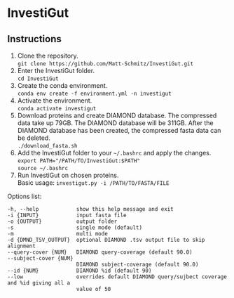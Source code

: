 # InvestiGut

## Instructions
1. Clone the repository.  
`git clone https://github.com/Matt-Schmitz/InvestiGut.git`
2. Enter the InvestiGut folder.  
`cd InvestiGut`
3. Create the conda environment.  
`conda env create -f environment.yml -n investigut`
4. Activate the environment.  
`conda activate investigut`
5. Download proteins and create DIAMOND database. The compressed data take up 79GB. The DIAMOND database will be 311GB. After the DIAMOND database has been created, the compressed fasta data can be deleted.  
`./download_fasta.sh`
6. Add the InvestiGut folder to your `~/.bashrc` and apply the changes.  
`export PATH="/PATH/TO/InvestiGut:$PATH"`  
`source ~/.bashrc`
8. Run InvestiGut on chosen proteins.  
Basic usage: `investigut.py -i /PATH/TO/FASTA/FILE`
  
Options list:
```
-h, --help            show this help message and exit
-i {INPUT}            input fasta file
-o {OUTPUT}           output folder
-s                    single mode (default)
-m                    multi mode
-d {DMND_TSV_OUTPUT}  optional DIAMOND .tsv output file to skip alignment
--query-cover {NUM}   DIAMOND query-coverage (default 90.0)
--subject-cover {NUM}
                      DIAMOND subject-coverage (default 90.0)
--id {NUM}            DIAMOND %id (default 90)
--low                 overrides default DIAMOND query/sujbect coverage and %id giving all a
                      value of 50
```
